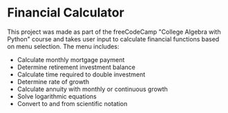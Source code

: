 # Financial Calculator 

This project was made as part of the freeCodeCamp "College Algebra with Python" course and takes user input to calculate financial functions based on menu selection. The menu includes:

* Calculate monthly mortgage payment
* Determine retirement investment balance
* Calculate time required to double investment
* Determine rate of growth
* Calculate annuity with monthly or continuous growth
* Solve logarithmic equations
* Convert to and from scientific notation

